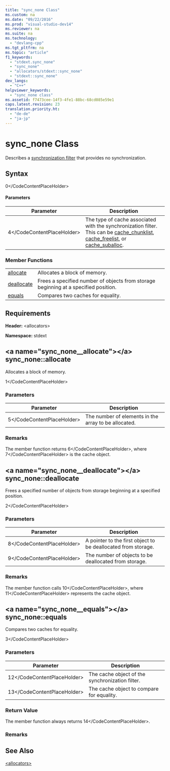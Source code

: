```yaml
---
title: "sync_none Class"
ms.custom: na
ms.date: "09/22/2016"
ms.prod: "visual-studio-dev14"
ms.reviewer: na
ms.suite: na
ms.technology: 
  - "devlang-cpp"
ms.tgt_pltfrm: na
ms.topic: "article"
f1_keywords: 
  - "stdext.sync_none"
  - "sync_none"
  - "allocators/stdext::sync_none"
  - "stdext::sync_none"
dev_langs: 
  - "C++"
helpviewer_keywords: 
  - "sync_none class"
ms.assetid: f7473cee-14f3-4fe1-88bc-68cd085e59e1
caps.latest.revision: 23
translation.priority.ht: 
  - "de-de"
  - "ja-jp"
---
```

# sync_none Class
Describes a [synchronization filter](../vs140/-allocators-.md) that provides no synchronization.  
  
## Syntax  
  
<CodeContentPlaceHolder>0\</CodeContentPlaceHolder>  
#### Parameters  
  
|Parameter|Description|  
|---------------|-----------------|  
|<CodeContentPlaceHolder>4\</CodeContentPlaceHolder>|The type of cache associated with the synchronization filter. This can be [cache_chunklist](../vs140/cache_chunklist-class.md), [cache_freelist](../vs140/cache_freelist-class.md), or [cache_suballoc](../vs140/cache_suballoc-class.md).|  
  
### Member Functions  
  
|||  
|-|-|  
|[allocate](#sync_none__allocate)|Allocates a block of memory.|  
|[deallocate](#sync_none__deallocate)|Frees a specified number of objects from storage beginning at a specified position.|  
|[equals](#sync_none__equals)|Compares two caches for equality.|  
  
## Requirements  
 **Header:** \<allocators>  
  
 **Namespace:** stdext  
  
##  \<a name="sync_none__allocate">\</a>  sync_none::allocate  
 Allocates a block of memory.  
  
<CodeContentPlaceHolder>1\</CodeContentPlaceHolder>  
### Parameters  
  
|Parameter|Description|  
|---------------|-----------------|  
|<CodeContentPlaceHolder>5\</CodeContentPlaceHolder>|The number of elements in the array to be allocated.|  
  
### Remarks  
 The member function returns <CodeContentPlaceHolder>6\</CodeContentPlaceHolder>, where <CodeContentPlaceHolder>7\</CodeContentPlaceHolder> is the cache object.  
  
##  \<a name="sync_none__deallocate">\</a>  sync_none::deallocate  
 Frees a specified number of objects from storage beginning at a specified position.  
  
<CodeContentPlaceHolder>2\</CodeContentPlaceHolder>  
### Parameters  
  
|Parameter|Description|  
|---------------|-----------------|  
|<CodeContentPlaceHolder>8\</CodeContentPlaceHolder>|A pointer to the first object to be deallocated from storage.|  
|<CodeContentPlaceHolder>9\</CodeContentPlaceHolder>|The number of objects to be deallocated from storage.|  
  
### Remarks  
 The member function calls <CodeContentPlaceHolder>10\</CodeContentPlaceHolder>, where <CodeContentPlaceHolder>11\</CodeContentPlaceHolder> represents the cache object.  
  
##  \<a name="sync_none__equals">\</a>  sync_none::equals  
 Compares two caches for equality.  
  
<CodeContentPlaceHolder>3\</CodeContentPlaceHolder>  
### Parameters  
  
|Parameter|Description|  
|---------------|-----------------|  
|<CodeContentPlaceHolder>12\</CodeContentPlaceHolder>|The cache object of the synchronization filter.|  
|<CodeContentPlaceHolder>13\</CodeContentPlaceHolder>|The cache object to compare for equality.|  
  
### Return Value  
 The member function always returns <CodeContentPlaceHolder>14\</CodeContentPlaceHolder>.  
  
### Remarks  
  
## See Also  
 [\<allocators>](../vs140/-allocators-.md)